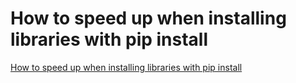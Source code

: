 # How to speed up when installing libraries with pip install
[How to speed up when installing libraries with pip install](https://aiwithcloud.com/2022/09/19/how_to_speed_up_when_installing_libraries_with_pip_install/)